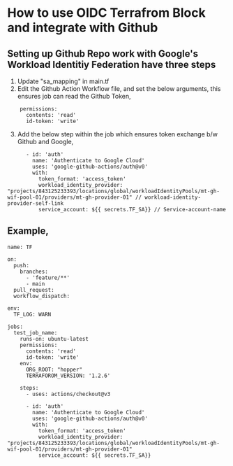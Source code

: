 # How to use OIDC Terrafrom Block and integrate with Github

## Setting up Github Repo work with Google's Workload Identitiy Federation have three steps 

1. Update "sa_mapping" in main.tf
2. Edit the Github Action Workflow file, and set the below arguments, this ensures job can read the Github Token, 

```
    permissions:
      contents: 'read'
      id-token: 'write'

```
3. Add the below step within the job which ensures token exchange b/w Github and Google, 

```
      - id: 'auth'
        name: 'Authenticate to Google Cloud'
        uses: 'google-github-actions/auth@v0'
        with:
          token_format: 'access_token'
          workload_identity_provider: "projects/843125233393/locations/global/workloadIdentityPools/mt-gh-wif-pool-01/providers/mt-gh-provider-01" // workload-identity-provider-self-link
          service_account: ${{ secrets.TF_SA}} // Service-account-name
```



## Example, 

```
name: TF

on:
  push:
    branches:
      - 'feature/**'
      - main
  pull_request:
  workflow_dispatch:

env:
  TF_LOG: WARN

jobs:
  test_job_name:
    runs-on: ubuntu-latest
    permissions:
      contents: 'read'
      id-token: 'write'
    env: 
      ORG_ROOT: "hopper"
      TERRAFOROM_VERSION: '1.2.6'

    steps:
      - uses: actions/checkout@v3

      - id: 'auth'
        name: 'Authenticate to Google Cloud'
        uses: 'google-github-actions/auth@v0'
        with:
          token_format: 'access_token'
          workload_identity_provider: "projects/843125233393/locations/global/workloadIdentityPools/mt-gh-wif-pool-01/providers/mt-gh-provider-01"
          service_account: ${{ secrets.TF_SA}}
```